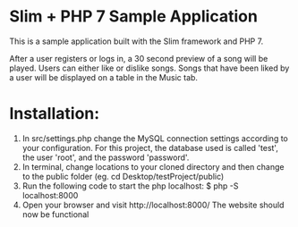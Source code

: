 # Slim + PHP 7 Sample Application

This is a sample application built with the Slim framework and PHP 7. 

After a user registers or logs in, a 30 second preview of a song will be played. 
Users can either like or dislike songs. Songs that have been liked by a user will be displayed
on a table in the Music tab.

# Installation:
1. In src/settings.php change the MySQL connection settings according to your configuration. For this project, the database used is called 'test', the user 'root', and the password 'password'.
2. In terminal, change locations to your cloned directory and then change to the public folder (eg. cd Desktop/testProject/public)
3. Run the following code to start the php localhost: $ php -S localhost:8000
4. Open your browser and visit http://localhost:8000/ The website should now be functional

